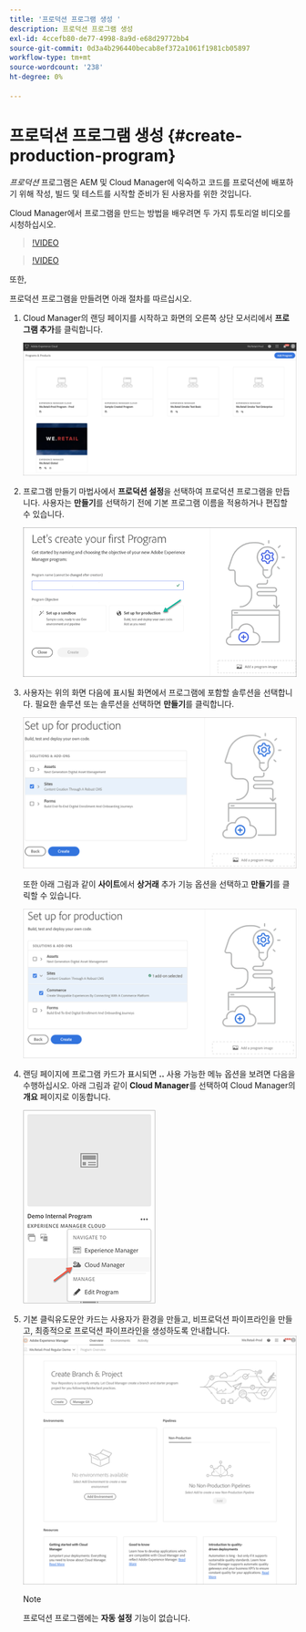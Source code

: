 ```yaml
---
title: '프로덕션 프로그램 생성 '
description: 프로덕션 프로그램 생성
exl-id: 4ccefb80-de77-4998-8a9d-e68d29772bb4
source-git-commit: 0d3a4b296440becab8ef372a1061f1981cb05897
workflow-type: tm+mt
source-wordcount: '238'
ht-degree: 0%

---
```


# 프로덕션 프로그램 생성 {#create-production-program}

*프로덕션* 프로그램은 AEM 및 Cloud Manager에 익숙하고 코드를 프로덕션에 배포하기 위해 작성, 빌드 및 테스트를 시작할 준비가 된 사용자를 위한 것입니다.

Cloud Manager에서 프로그램을 만드는 방법을 배우려면 두 가지 튜토리얼 비디오를 시청하십시오.

>[!VIDEO](https://video.tv.adobe.com/v/334953)

>[!VIDEO](https://video.tv.adobe.com/v/334954)

또한,

프로덕션 프로그램을 만들려면 아래 절차를 따르십시오.

1. Cloud Manager의 랜딩 페이지를 시작하고 화면의 오른쪽 상단 모서리에서 **프로그램 추가**&#x200B;를 클릭합니다.

   ![](assets/first_timelogin1.png)


1. 프로그램 만들기 마법사에서 **프로덕션 설정**&#x200B;을 선택하여 프로덕션 프로그램을 만듭니다. 사용자는 **만들기**&#x200B;를 선택하기 전에 기본 프로그램 이름을 적용하거나 편집할 수 있습니다.

   ![](assets/create-prod1.png)

1. 사용자는 위의 화면 다음에 표시될 화면에서 프로그램에 포함할 솔루션을 선택합니다. 필요한 솔루션 또는 솔루션을 선택하면 **만들기**&#x200B;를 클릭합니다.


   ![](assets/setup-prod-select.png)

   또한 아래 그림과 같이 **사이트**&#x200B;에서 **상거래** 추가 기능 옵션을 선택하고 **만들기**&#x200B;를 클릭할 수 있습니다.

   ![](assets/setup-prod-commerce.png)

1. 랜딩 페이지에 프로그램 카드가 표시되면 **..** 사용 가능한 메뉴 옵션을 보려면 다음을 수행하십시오. 아래 그림과 같이 **Cloud Manager**&#x200B;를 선택하여 Cloud Manager의 **개요** 페이지로 이동합니다.

   ![](assets/navigate-cm.png)

1. 기본 클릭유도문안 카드는 사용자가 환경을 만들고, 비프로덕션 파이프라인을 만들고, 최종적으로 프로덕션 파이프라인을 생성하도록 안내합니다.
   ![](assets/set-up-prod5.png)


   >[!NOTE]
   >프로덕션 프로그램에는 **자동 설정** 기능이 없습니다.
